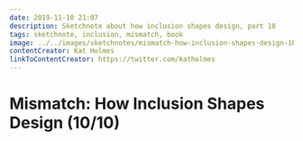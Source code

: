 ```yaml
---
date: 2019-11-10 21:07
description: Sketchnote about how inclusion shapes design, part 10
tags: sketchnote, inclusion, mismatch, book
image: ../../images/sketchnotes/mismatch-how-inclusion-shapes-design-10-small.jpg
contentCreator: Kat Holmes
linkToContentCreator: https://twitter.com/katholmes
---
```


# Mismatch: How Inclusion Shapes Design (10/10)
